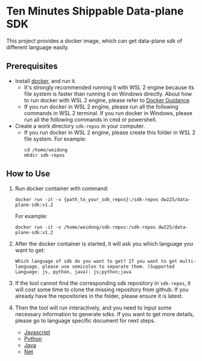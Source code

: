 # Ten Minutes Shippable Data-plane SDK

This project provides a docker image, which can get data-plane sdk of different language easily.

## Prerequisites

- Install [docker](https://www.docker.com/), and run it.
    - It's strongly recommended running it with WSL 2 engine because its file system is faster than running it on Windows directly. About how to run docker with WSL 2 engine,
      please refer to [Docker Guidance](https://docs.docker.com/desktop/windows/wsl/#install).
    - If you run docker in WSL 2 engine, please run all the following commands in WSL 2 terminal. If you run docker in Windows, please run all the following commands in cmd or
      powershell.
- Create a work directory `sdk-repos` in your computer.
    - If you run docker in WSL 2 engine, please create this folder in WSL 2 file system. For example:
        ```shell
        cd /home/weidong
        mkdir sdk-repos
        ```

## How to Use

1. Run docker container with command:
    ```shell
    docker run -it -v {path_to_your_sdk_repos}:/sdk-repos dw225/data-plane-sdk:v1.2
    ```
   For example:
    ```shell
    docker run -it -v /home/weidong/sdk-repos:/sdk-repos dw225/data-plane-sdk:v1.2
    ```

2. After the docker container is started, it will ask you which language you want to get:
    ```shell
    Which language of sdk do you want to get? If you want to get multi-language, please use semicolon to separate them. (Supported Language: js, python, java): js;python;java
    ```

3. If the tool cannot find the corresponding sdk repository in `sdk-repos`, it will cost some time to clone the missing repository from github. If you already have the repositories
   in the folder, please ensure it is latest.

4. Then the tool will run interactively, and you need to input some necessary information to generate sdks. If you want to get more details, please go to language specific document
   for next steps.
    - [Javascript](./docs/js.md)
    - [Python](./docs/python.md)
    - [Java](/docs/java.md)
    - [Net](/docs/net.md)

